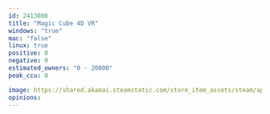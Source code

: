 ```yaml
---
id: 2413000
title: "Magic Cube 4D VR"
windows: "true"
mac: "false"
linux: true
positive: 0
negative: 0
estimated_owners: "0 - 20000"
peak_ccu: 0

image: https://shared.akamai.steamstatic.com/store_item_assets/steam/apps/2413000/header.jpg?t=1704045918
opinions:
---
```

